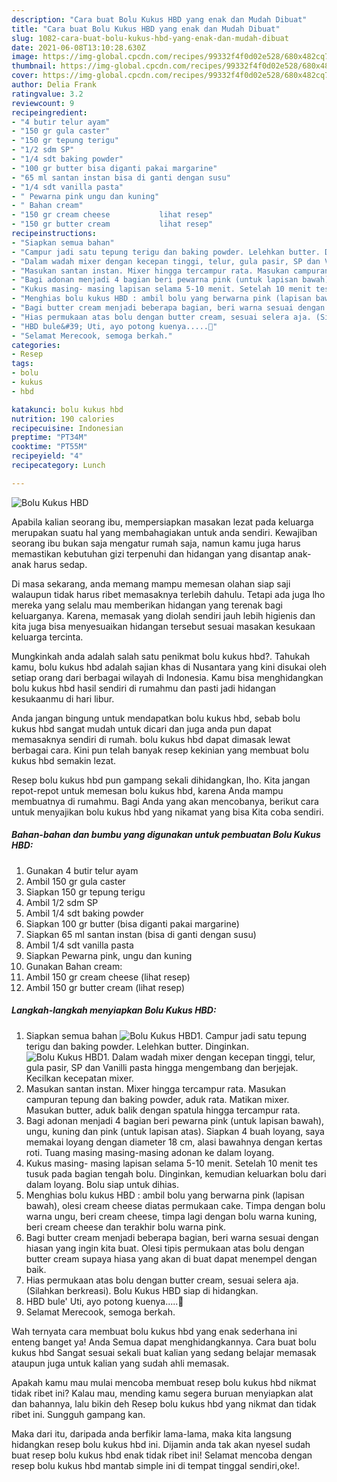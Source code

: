 ```yaml
---
description: "Cara buat Bolu Kukus HBD yang enak dan Mudah Dibuat"
title: "Cara buat Bolu Kukus HBD yang enak dan Mudah Dibuat"
slug: 1082-cara-buat-bolu-kukus-hbd-yang-enak-dan-mudah-dibuat
date: 2021-06-08T13:10:28.630Z
image: https://img-global.cpcdn.com/recipes/99332f4f0d02e528/680x482cq70/bolu-kukus-hbd-foto-resep-utama.jpg
thumbnail: https://img-global.cpcdn.com/recipes/99332f4f0d02e528/680x482cq70/bolu-kukus-hbd-foto-resep-utama.jpg
cover: https://img-global.cpcdn.com/recipes/99332f4f0d02e528/680x482cq70/bolu-kukus-hbd-foto-resep-utama.jpg
author: Delia Frank
ratingvalue: 3.2
reviewcount: 9
recipeingredient:
- "4 butir telur ayam"
- "150 gr gula caster"
- "150 gr tepung terigu"
- "1/2 sdm SP"
- "1/4 sdt baking powder"
- "100 gr butter bisa diganti pakai margarine"
- "65 ml santan instan bisa di ganti dengan susu"
- "1/4 sdt vanilla pasta"
- " Pewarna pink ungu dan kuning"
- " Bahan cream"
- "150 gr cream cheese           lihat resep"
- "150 gr butter cream           lihat resep"
recipeinstructions:
- "Siapkan semua bahan"
- "Campur jadi satu tepung terigu dan baking powder. Lelehkan butter. Dinginkan."
- "Dalam wadah mixer dengan kecepan tinggi, telur, gula pasir, SP dan Vanilli pasta hingga mengembang dan berjejak. Kecilkan kecepatan mixer."
- "Masukan santan instan. Mixer hingga tercampur rata. Masukan campuran tepung dan baking powder, aduk rata. Matikan mixer. Masukan butter, aduk balik dengan spatula hingga tercampur rata."
- "Bagi adonan menjadi 4 bagian beri pewarna pink (untuk lapisan bawah), ungu, kuning dan pink (untuk lapisan atas). Siapkan 4 buah loyang, saya memakai loyang dengan diameter 18 cm, alasi bawahnya dengan kertas roti. Tuang masing masing-masing adonan ke dalam loyang."
- "Kukus masing- masing lapisan selama 5-10 menit. Setelah 10 menit tes tusuk pada bagian tengah bolu. Dinginkan, kemudian keluarkan bolu dari dalam loyang. Bolu siap untuk dihias."
- "Menghias bolu kukus HBD : ambil bolu yang berwarna pink (lapisan bawah), olesi cream cheese diatas permukaan cake. Timpa dengan bolu warna ungu, beri cream cheese, timpa lagi dengan bolu warna kuning, beri cream cheese dan terakhir bolu warna pink."
- "Bagi butter cream menjadi beberapa bagian, beri warna sesuai dengan hiasan yang ingin kita buat. Olesi tipis permukaan atas bolu dengan butter cream supaya hiasa yang akan di buat dapat menempel dengan baik."
- "Hias permukaan atas bolu dengan butter cream, sesuai selera aja. (Silahkan berkreasi). Bolu Kukus HBD siap di hidangkan."
- "HBD bule&#39; Uti, ayo potong kuenya.....🎂"
- "Selamat Merecook, semoga berkah."
categories:
- Resep
tags:
- bolu
- kukus
- hbd

katakunci: bolu kukus hbd 
nutrition: 190 calories
recipecuisine: Indonesian
preptime: "PT34M"
cooktime: "PT55M"
recipeyield: "4"
recipecategory: Lunch

---
```



![Bolu Kukus HBD](https://img-global.cpcdn.com/recipes/99332f4f0d02e528/680x482cq70/bolu-kukus-hbd-foto-resep-utama.jpg)

Apabila kalian seorang ibu, mempersiapkan masakan lezat pada keluarga merupakan suatu hal yang membahagiakan untuk anda sendiri. Kewajiban seorang ibu bukan saja mengatur rumah saja, namun kamu juga harus memastikan kebutuhan gizi terpenuhi dan hidangan yang disantap anak-anak harus sedap.

Di masa  sekarang, anda memang mampu memesan olahan siap saji walaupun tidak harus ribet memasaknya terlebih dahulu. Tetapi ada juga lho mereka yang selalu mau memberikan hidangan yang terenak bagi keluarganya. Karena, memasak yang diolah sendiri jauh lebih higienis dan kita juga bisa menyesuaikan hidangan tersebut sesuai masakan kesukaan keluarga tercinta. 



Mungkinkah anda adalah salah satu penikmat bolu kukus hbd?. Tahukah kamu, bolu kukus hbd adalah sajian khas di Nusantara yang kini disukai oleh setiap orang dari berbagai wilayah di Indonesia. Kamu bisa menghidangkan bolu kukus hbd hasil sendiri di rumahmu dan pasti jadi hidangan kesukaanmu di hari libur.

Anda jangan bingung untuk mendapatkan bolu kukus hbd, sebab bolu kukus hbd sangat mudah untuk dicari dan juga anda pun dapat memasaknya sendiri di rumah. bolu kukus hbd dapat dimasak lewat berbagai cara. Kini pun telah banyak resep kekinian yang membuat bolu kukus hbd semakin lezat.

Resep bolu kukus hbd pun gampang sekali dihidangkan, lho. Kita jangan repot-repot untuk memesan bolu kukus hbd, karena Anda mampu membuatnya di rumahmu. Bagi Anda yang akan mencobanya, berikut cara untuk menyajikan bolu kukus hbd yang nikamat yang bisa Kita coba sendiri.

<!--inarticleads1-->

##### Bahan-bahan dan bumbu yang digunakan untuk pembuatan Bolu Kukus HBD:

1. Gunakan 4 butir telur ayam
1. Ambil 150 gr gula caster
1. Siapkan 150 gr tepung terigu
1. Ambil 1/2 sdm SP
1. Ambil 1/4 sdt baking powder
1. Siapkan 100 gr butter (bisa diganti pakai margarine)
1. Siapkan 65 ml santan instan (bisa di ganti dengan susu)
1. Ambil 1/4 sdt vanilla pasta
1. Siapkan  Pewarna pink, ungu dan kuning
1. Gunakan  Bahan cream:
1. Ambil 150 gr cream cheese           (lihat resep)
1. Ambil 150 gr butter cream           (lihat resep)




<!--inarticleads2-->

##### Langkah-langkah menyiapkan Bolu Kukus HBD:

1. Siapkan semua bahan
<img src="https://img-global.cpcdn.com/steps/8bae267e5a919113/160x128cq70/bolu-kukus-hbd-langkah-memasak-1-foto.jpg" alt="Bolu Kukus HBD">1. Campur jadi satu tepung terigu dan baking powder. Lelehkan butter. Dinginkan.
<img src="https://img-global.cpcdn.com/steps/c85ed5d2f2381078/160x128cq70/bolu-kukus-hbd-langkah-memasak-2-foto.jpg" alt="Bolu Kukus HBD">1. Dalam wadah mixer dengan kecepan tinggi, telur, gula pasir, SP dan Vanilli pasta hingga mengembang dan berjejak. Kecilkan kecepatan mixer.
1. Masukan santan instan. Mixer hingga tercampur rata. Masukan campuran tepung dan baking powder, aduk rata. Matikan mixer. Masukan butter, aduk balik dengan spatula hingga tercampur rata.
1. Bagi adonan menjadi 4 bagian beri pewarna pink (untuk lapisan bawah), ungu, kuning dan pink (untuk lapisan atas). Siapkan 4 buah loyang, saya memakai loyang dengan diameter 18 cm, alasi bawahnya dengan kertas roti. Tuang masing masing-masing adonan ke dalam loyang.
1. Kukus masing- masing lapisan selama 5-10 menit. Setelah 10 menit tes tusuk pada bagian tengah bolu. Dinginkan, kemudian keluarkan bolu dari dalam loyang. Bolu siap untuk dihias.
1. Menghias bolu kukus HBD : ambil bolu yang berwarna pink (lapisan bawah), olesi cream cheese diatas permukaan cake. Timpa dengan bolu warna ungu, beri cream cheese, timpa lagi dengan bolu warna kuning, beri cream cheese dan terakhir bolu warna pink.
1. Bagi butter cream menjadi beberapa bagian, beri warna sesuai dengan hiasan yang ingin kita buat. Olesi tipis permukaan atas bolu dengan butter cream supaya hiasa yang akan di buat dapat menempel dengan baik.
1. Hias permukaan atas bolu dengan butter cream, sesuai selera aja. (Silahkan berkreasi). Bolu Kukus HBD siap di hidangkan.
1. HBD bule&#39; Uti, ayo potong kuenya.....🎂
1. Selamat Merecook, semoga berkah.




Wah ternyata cara membuat bolu kukus hbd yang enak sederhana ini enteng banget ya! Anda Semua dapat menghidangkannya. Cara buat bolu kukus hbd Sangat sesuai sekali buat kalian yang sedang belajar memasak ataupun juga untuk kalian yang sudah ahli memasak.

Apakah kamu mau mulai mencoba membuat resep bolu kukus hbd nikmat tidak ribet ini? Kalau mau, mending kamu segera buruan menyiapkan alat dan bahannya, lalu bikin deh Resep bolu kukus hbd yang nikmat dan tidak ribet ini. Sungguh gampang kan. 

Maka dari itu, daripada anda berfikir lama-lama, maka kita langsung hidangkan resep bolu kukus hbd ini. Dijamin anda tak akan nyesel sudah buat resep bolu kukus hbd enak tidak ribet ini! Selamat mencoba dengan resep bolu kukus hbd mantab simple ini di tempat tinggal sendiri,oke!.

